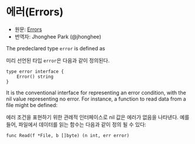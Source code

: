 # 에러(Errors)

 * 원문: [Errors](https://golang.org/ref/spec#Errors)
 * 번역자: Jhonghee Park (@jhonghee)

The predeclared type `error` is defined as

미리 선언된 타입 `error`은 다음과 같이 정의된다.

```
type error interface {
	Error() string
}
```

It is the conventional interface for representing an error condition, with the nil value representing no error. For instance, a function to read data from a file might be defined:

에러 조건을 표현하기 위한 관례적 인터페이스로 nil 값은 에러가 없음을 나타낸다. 예를 들어, 파일에서 데이터를 읽는 함수는 다음과 같이 정의 될 수 있다:

```
func Read(f *File, b []byte) (n int, err error)
```